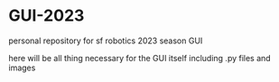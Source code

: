 # GUI-2023
personal repository for sf robotics 2023 season GUI

here will be all thing necessary for the GUI itself including .py files and images
